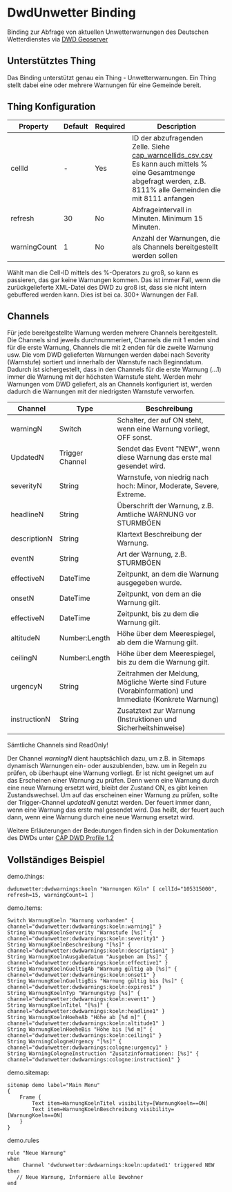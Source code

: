 # DwdUnwetter Binding

Binding zur Abfrage von aktuellen Unwetterwarnungen des Deutschen Wetterdienstes via [DWD Geoserver](https://maps.dwd.de/geoserver/web/)

## Unterstütztes Thing

Das Binding unterstützt genau ein Thing - Unwetterwarnungen.
Ein Thing stellt dabei eine oder mehrere Warnungen für eine Gemeinde bereit.


## Thing Konfiguration

| Property     | Default | Required | Description                                                                                                                                                                                                                                                                       |
|--------------|---------|----------|-----------------------------------------------------------------------------------------------------------------------------------------------------------------------------------------------------------------------------------------------------------------------------------|
| cellId       | -       | Yes      | ID der abzufragenden Zelle. Siehe [cap_warncellids_csv.csv](https://www.dwd.de/DE/leistungen/opendata/help/warnungen/cap_warncellids_csv.csv "cap_warncellids_csv.csv") Es kann auch mittels % eine Gesamtmenge abgefragt werden, z.B. 8111% alle Gemeinden die mit 8111 anfangen |
| refresh      | 30      | No       | Abfrageintervall in Minuten. Minimum 15 Minuten.                                                                                                                                                                                                                                  |
| warningCount | 1       | No       | Anzahl der Warnungen, die als Channels bereitgestellt werden sollen                                                                                                                                                                                                               |
Wählt man die Cell-ID mittels des %-Operators zu groß, so kann es passieren, das gar keine Warnungen kommen.
Das ist immer Fall, wenn die zurückgelieferte XML-Datei des DWD zu groß ist, dass sie nicht intern gebuffered werden kann.
Dies ist bei ca. 300+ Warnungen der Fall.


## Channels

Für jede bereitgestellte Warnung werden mehrere Channels bereitgestellt. 
Die Channels sind jeweils durchnummeriert, Channels die mit 1 enden sind für die erste Warnung, Channels die mit 2 enden für die zweite Warnung usw. 
Die vom DWD gelieferten Warnungen werden dabei nach Severity (Warnstufe) sortiert und innerhalb der Warnstufe nach Beginndatum. 
Dadurch ist sichergestellt, dass in den Channels für die erste Warnung (...1) immer die Warnung mit der höchsten Warnstufe steht. 
Werden mehr Warnungen vom DWD geliefert, als an Channels konfiguriert ist, werden dadurch die Warnungen mit der niedrigsten Warnstufe verworfen.

| Channel      | Type            | Beschreibung                                                                                           |
|--------------|-----------------|--------------------------------------------------------------------------------------------------------|
| warningN     | Switch          | Schalter, der auf ON steht, wenn eine Warnung vorliegt, OFF sonst.                                     |
| UpdatedN     | Trigger Channel | Sendet das Event "NEW", wenn diese Warnung das erste mal gesendet wird.                                |
| severityN    | String          | Warnstufe, von niedrig nach hoch: Minor, Moderate, Severe, Extreme.                                    |
| headlineN    | String          | Überschrift der Warnung, z.B. Amtliche WARNUNG vor STURMBÖEN                                           |
| descriptionN | String          | Klartext Beschreibung der Warnung.                                                                     |
| eventN       | String          | Art der Warnung, z.B. STURMBÖEN                                                                        |
| effectiveN   | DateTime        | Zeitpunkt, an dem die Warnung ausgegeben wurde.                                                        |
| onsetN       | DateTime        | Zeitpunkt, von dem an die Warnung gilt.                                                                |
| effectiveN   | DateTime        | Zeitpunkt, bis zu dem die Warnung gilt.                                                                |
| altitudeN    | Number:Length   | Höhe über dem Meerespiegel, ab dem die Warnung gilt.                                                   |
| ceilingN     | Number:Length   | Höhe über dem Meerespiegel, bis zu dem die Warnung gilt.                                               |
| urgencyN     | String          | Zeitrahmen der Meldung, Mögliche Werte sind Future (Vorabinformation) und Immediate (Konkrete Warnung) |
| instructionN | String          | Zusatztext zur Warnung (Instruktionen und Sicherheitshinweise)                                         |

Sämtliche Channels sind ReadOnly!  

Der Channel _warningN_ dient hauptsächlich dazu, um z.B. in Sitemaps dynamisch Warnungen ein- oder auszublenden, bzw. um in Regeln zu prüfen, ob überhaupt eine Warnung vorliegt. 
Er ist nicht geeignet um auf das Erscheinen einer Warnung zu prüfen. 
Denn wenn eine Warnung durch eine neue Warnung ersetzt wird, bleibt der Zustand ON, es gibt keinen Zustandswechsel. 
Um auf das erscheinen einer Warnung zu prüfen, sollte der Trigger-Channel _updatedN_ genutzt werden. 
Der feuert immer dann, wenn eine Warnung das erste mal gesendet wird. 
Das heißt, der feuert auch dann, wenn eine Warnung durch eine neue Warnung ersetzt wird. 

Weitere Erläuterungen der Bedeutungen finden sich in der Dokumentation des DWDs unter [CAP DWD Profile 1.2](https://www.dwd.de/DE/leistungen/opendata/help/warnungen/cap_dwd_profile_de_pdf.pdf?__blob=publicationFile&v=7)  

## Vollständiges Beispiel

demo.things:

```
dwdunwetter:dwdwarnings:koeln "Warnungen Köln" [ cellId="105315000", refresh=15, warningCount=1 ]
```

demo.items:

```
Switch WarnungKoeln "Warnung vorhanden" { channel="dwdunwetter:dwdwarnings:koeln:warning1" }
String WarnungKoelnServerity "Warnstufe [%s]" { channel="dwdunwetter:dwdwarnings:koeln:severity1" }
String WarnungKoelnBeschreibung "[%s]" { channel="dwdunwetter:dwdwarnings:koeln:description1" }
String WarnungKoelnAusgabedatum "Ausgeben am [%s]" { channel="dwdunwetter:dwdwarnings:koeln:effective1" }
String WarnungKoelnGueltigAb "Warnung gültig ab [%s]" { channel="dwdunwetter:dwdwarnings:koeln:onset1" }
String WarnungKoelnGueltigBis "Warnung gültig bis [%s]" { channel="dwdunwetter:dwdwarnings:koeln:expires1" }
String WarnungKoelnTyp "Warnungstyp [%s]" { channel="dwdunwetter:dwdwarnings:koeln:event1" }
String WarnungKoelnTitel "[%s]" { channel="dwdunwetter:dwdwarnings:koeln:headline1" }
String WarnungKoelnHoeheAb "Höhe ab [%d m]" { channel="dwdunwetter:dwdwarnings:koeln:altitude1" }
String WarnungKoelnHoeheBis "Höhe bis [%d m]" { channel="dwdunwetter:dwdwarnings:koeln:ceiling1" }
String WarningCologneUrgency "[%s]" { channel="dwdunwetter:dwdwarnings:cologne:urgency1" }
String WarningCologneInstruction "Zusatzinformationen: [%s]" { channel="dwdunwetter:dwdwarnings:cologne:instruction1" }
```

demo.sitemap:

```
sitemap demo label="Main Menu"
{
    Frame {
        Text item=WarnungKoelnTitel visibility=[WarnungKoeln==ON]
        Text item=WarnungKoelnBeschreibung visibility=[WarnungKoeln==ON]
    }
}
```

demo.rules

```
rule "Neue Warnung"
when
     Channel 'dwdunwetter:dwdwarnings:koeln:updated1' triggered NEW
then
   // Neue Warnung, Informiere alle Bewohner
end 

```
